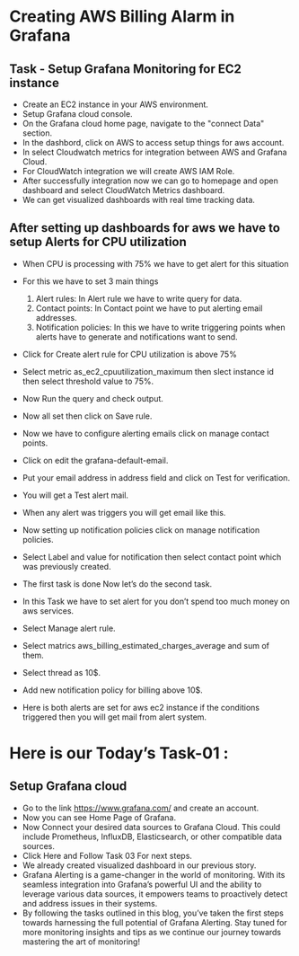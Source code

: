 # Creating AWS Billing Alarm in Grafana

## Task - Setup Grafana Monitoring for EC2 instance
   - Create an EC2 instance in your AWS environment.
   - Setup Grafana cloud console.
   - On the Grafana cloud home page, navigate to the "connect Data" section.
   - In the dashbord, click on AWS to access setup things for aws account.
   - In select Cloudwatch metrics for integration between AWS and Grafana Cloud.
   - For CloudWatch integration we will create AWS IAM Role.
   - After successfully integration now we can go to homepage and open dashboard and select CloudWatch Metrics dashboard.
   - We can get visualized dashboards with real time tracking data. 

## After setting up dashboards for aws we have to setup Alerts for CPU utilization
   - When CPU is processing with 75% we have to get alert for this situation
   - For this we have to set 3 main things
      1. Alert rules: In Alert rule we have to write query for data.
      2. Contact points: In Contact point we have to put alerting email addresses.
      3. Notification policies: In this we have to write triggering points when alerts have to generate and notifications want to send.
   - Click for Create alert rule for CPU utilization is above 75%

   - Select metric as_ec2_cpuutilization_maximum then slect instance id then select threshold value to 75%.
   - Now Run the query and check output.
   - Now all set then click on Save rule.
   - Now we have to configure alerting emails click on manage contact points.
   - Click on edit the grafana-default-email.
   - Put your email address in address field and click on Test for verification.
   - You will get a Test alert mail.
   - When any alert was triggers you will get email like this.
   - Now setting up notification policies click on manage notification policies.

   - Select Label and value for notification then select contact point which was previously created.
   - The first task is done Now let’s do the second task.
   - In this Task we have to set alert for you don’t spend too much money on aws services.
   - Select Manage alert rule.
   - Select matrics aws_billing_estimated_charges_average and sum of them.
   - Select thread as 10$.
   - Add new notification policy for billing above 10$.
   - Here is both alerts are set for aws ec2 instance if the conditions triggered then you will get mail from alert system.





# Here is our Today’s Task-01 :

## Setup Grafana cloud
   - Go to the link https://www.grafana.com/ and create an account.
   - Now you can see Home Page of Grafana.
   - Now Connect your desired data sources to Grafana Cloud. This could include Prometheus, InfluxDB, Elasticsearch, or other compatible data sources.
   - Click Here and Follow Task 03 For next steps.
   - We already created visualized dashboard in our previous story.
   - Grafana Alerting is a game-changer in the world of monitoring. With its seamless integration into Grafana’s powerful UI and the ability to leverage various data sources, it empowers teams to proactively detect and address issues in their systems.
   - By following the tasks outlined in this blog, you’ve taken the first steps towards harnessing the full potential of Grafana Alerting. Stay tuned for more monitoring insights and tips as we continue our journey towards mastering the art of monitoring!


